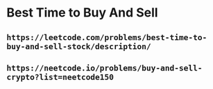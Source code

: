 # Best Time to Buy And Sell

## `https://leetcode.com/problems/best-time-to-buy-and-sell-stock/description/`

## `https://neetcode.io/problems/buy-and-sell-crypto?list=neetcode150`
